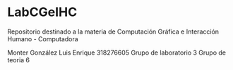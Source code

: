 # LabCGeIHC
Repositorio destinado a la materia de Computación Gráfica e Interacción Humano - Computadora 

Monter González Luis Enrique 
318276605
Grupo de laboratorio 3
Grupo de teoria 6
